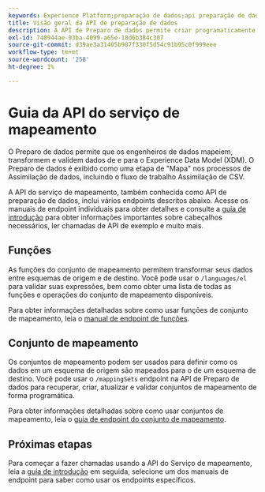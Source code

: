 ```yaml
---
keywords: Experience Platform;preparação de dados;api preparação de dados;solução de problemas;API
title: Visão geral da API de preparação de dados
description: A API de Preparo de dados permite criar programaticamente conjuntos de mapeamento e funções, permitindo transformar seus dados entre esquemas de origem e de destino.
exl-id: 740944ae-93ba-4099-a65e-18d6b384c307
source-git-commit: d39ae3a31405b907f330f5d54c91b95c0f999eee
workflow-type: tm+mt
source-wordcount: '258'
ht-degree: 1%

---
```


# Guia da API do serviço de mapeamento

O Preparo de dados permite que os engenheiros de dados mapeiem, transformem e validem dados de e para o Experience Data Model (XDM). O Preparo de dados é exibido como uma etapa de &quot;Mapa&quot; nos processos de Assimilação de dados, incluindo o fluxo de trabalho Assimilação de CSV.

A API do serviço de mapeamento, também conhecida como API de preparação de dados, inclui vários endpoints descritos abaixo. Acesse os manuais de endpoint individuais para obter detalhes e consulte a [guia de introdução](./getting-started.md) para obter informações importantes sobre cabeçalhos necessários, ler chamadas de API de exemplo e muito mais.

## Funções

As funções do conjunto de mapeamento permitem transformar seus dados entre esquemas de origem e de destino. Você pode usar o `/languages/el` para validar suas expressões, bem como obter uma lista de todas as funções e operações do conjunto de mapeamento disponíveis.

Para obter informações detalhadas sobre como usar funções de conjunto de mapeamento, leia o [manual de endpoint de funções](./functions.md).

## Conjunto de mapeamento

Os conjuntos de mapeamento podem ser usados para definir como os dados em um esquema de origem são mapeados para o de um esquema de destino. Você pode usar o `/mappingSets` endpoint na API de Preparo de dados para recuperar, criar, atualizar e validar conjuntos de mapeamento de forma programática.

Para obter informações detalhadas sobre como usar conjuntos de mapeamento, leia o [guia de endpoint do conjunto de mapeamento](./mapping-set.md).

## Próximas etapas

Para começar a fazer chamadas usando a API do Serviço de mapeamento, leia a [guia de introdução](./getting-started.md) em seguida, selecione um dos manuais de endpoint para saber como usar os endpoints específicos.
